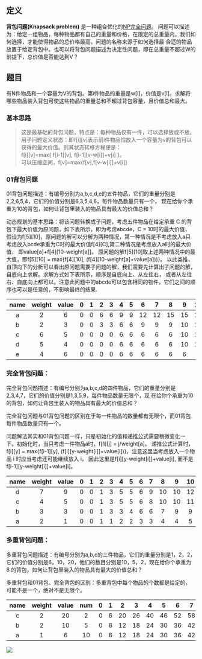 ## 定义  
 **背包问题(Knapsack problem)** 是一种组合优化的[NP完全问题](https://baike.baidu.com/item/NP%E5%AE%8C%E5%85%A8%E9%97%AE%E9%A2%98)。
问题可以描述为：给定一组物品，每种物品都有自己的重量和价格，在限定的总重量内，我们如何选择，才能使得物品的总价格最高。问题的名称来源于如何选择最
合适的物品放置于给定背包中。也可以将背包问题描述为决定性问题，即在总重量不超过W的前提下，总价值是否能达到V？  

## 题目

  有N件物品和一个容量为V的背包。第i件物品的重量是w[i]，价值是v[i]。求解将哪些物品装入背包可使这些物品的重量总和不超过背包容量，且价值总和最大。

### 基本思路  

>  这是最基础的背包问题，特点是：每种物品仅有一件，可以选择放或不放。  
>  用子问题定义状态：即f[i][v]表示前i件物品恰放入一个容量为v的背包可以获得的最大价值。则其状态转移方程便是：  
>  f[i][v]=max{ f[i-1][v], f[i-1][v-w[i]]+v[i] }。  
>  可以压缩空间，f[v]=max{f[v],f[v-w[i]]+v[i]}  

### 01背包问题  

01背包问题描述：有编号分别为a,b,c,d,e的五件物品，它们的重量分别是2,2,6,5,4，它们的价值分别是6,3,5,4,6，每件物品数量只有一个，
现在给你个承重为10的背包，如何让背包里装入的物品具有最大的价值总和？
 
 动态规划的基本思路：将该问题转换成子问题，考虑五件物品在给定承重 C 的背包下最大价值为原问题，如下表所示，即为考虑abcde，C = 10时的最大价值，
 假设为f[5][10]，原问题的解可以分解为两种情况，第一种情况是不考虑放入a只考虑放入bcde承重为C时的最大价值f[4][C],第二种情况是考虑放入a时的最大价值，
 即value[a]+f[4][10-weight[a]]。 
 原问题的解f[5][10]取上述两种情况中的最大值，即f[5][10] = max{f[4][10], (f[4][10-weight[a]+value[a]))}。
 以此类推，自顶向下的分析可以看出原问题需要子问题的解，我们需要先计算出子问题的解，自底向上求解。求解方式如下表所示，顺序是自底向上、从左往右，
 或者从左往右、自底向上都可以。注意此问题中的abcde可以包含相同的物件，它们之间的顺序也可以是任意的，不影响最终的结果.

  |    name    |   weight     |    value      |  0  |  1  |  2  |  3  |  4  |  5  |  6  |  7  |  8  |  9  |  10  |
  |   :---:    |    :---:     |    :---:      |:---:|:---:|:---:|:---:|:---:|:---:|:---:|:---:|:---:|:---:|:---:|
  |      a     |       2      |      6        |  0  |  0  |  6  |  6  |  9  |  9  |  12 |  12 |  15 | 15  | 15  |
  |      b     |       2      |      3        |  0  |  0  |  3  |  3  |  6  |  6  |  9  |  9  |  9  | 10  | 11  |
  |      c     |       6      |      5        |  0  |  0  |  0  |  0  |  6  |  6  |  6  |  6  |  6  | 10  | 11  |
  |      d     |       5      |      4        |  0  |  0  |  0  |  0  |  6  |  6  |  6  |  6  |  6  | 10  | 10  |
  |      e     |       4      |      6        |  0  |  0  |  0  |  0  |  6  |  6  |  6  |  6  |  6  | 6   | 6   |

### 完全背包问题：

完全背包问题描述：有编号分别为a,b,c,d的四件物品，它们的重量分别是2,3,4,7，它们的价值分别是1,3,5,9，每件物品数量无限个，现
在给你个承重为10的背包，如何让背包里装入的物品具有最大的价值总和？

完全背包问题与01背包问题的区别在于每一件物品的数量都有无限个，而01背包每件物品数量只有一个。

问题解法其实和01背包问题一样，只是初始化的值和递推公式需要稍微变化一下。初始化时，当只考虑一件物品a时，f[1][j] = j/weight[a]。 
递推公式计算时，f[i][y] = max{f[i-1][y], (f[i][y-weight[i]]+value[i])}，注意这里当考虑放入一个物品 i 时应当考虑还可能继续放入 i，
因此这里是f[i][y-weight[i]]+value[i], 而不是f[i-1][y-weight[i]]+value[i]。

  |    name    |   weight     |    value      |  0  |  1  |  2  |  3  |  4  |  5  |  6  |  7  |  8  |  9  |  10  |
  |   :---:    |    :---:     |    :---:      |:---:|:---:|:---:|:---:|:---:|:---:|:---:|:---:|:---:|:---:|:---:|
  |      d     |       7      |      9        |  0  |  0  |  1  |  3  |  5  |  5  |  6  |  9  |  10 | 10  | 12  |
  |      c     |       4      |      5        |  0  |  0  |  1  |  3  |  5  |  5  |  6  |  8  |  10 | 10  | 11  |
  |      b     |       3      |      3        |  0  |  0  |  1  |  3  |  3  |  4  |  6  |  6  |  7  | 9   | 9   |
  |      a     |       2      |      1        |  0  |  0  |  1  |  1  |  2  |  2  |  3  |  3  |  4  | 4   | 5   |
  
### 多重背包问题：

多重背包问题描述：有编号分别为a,b,c的三件物品，它们的重量分别是1，2，2，它们的价值分别是6，10，20，他们的数目分别是10，5，2，现在给你个承重为 8 
的背包，如何让背包里装入的物品具有最大的价值总和？

多重背包和01背包、完全背包的区别：多重背包中每个物品的个数都是给定的，可能不是一个，绝对不是无限个。

  |    name  |   weight   |    value    |    num   |  0  |  1  |  2  |  3  |  4  |  5  |  6  |  7  |  8  |  
  |   :---:  |    :---:   |    :---:    |    :---: |:---:|:---:|:---:|:---:|:---:|:---:|:---:|:---:|:---:|
  |      c   |       2    |      20     |    2     |  0  |  6  |  20  |  26  |  40  |  46  |  52  |  58  |  64 | 
  |      b   |       2    |      10     |    5     |  0  |  6  |  12  |  18  |  24  |  30  |  36  |  42  |  48 | 
  |      a   |       1    |      6      |    10    |  0  |  6  |  12  |  18  |  24  |  30  |  36  |  42  |  48  | 

<img src="http://chart.googleapis.com/chart?cht=tx&chl=\Large x=\frac{-b\pm\sqrt{b^2-4ac}}{2a})">

